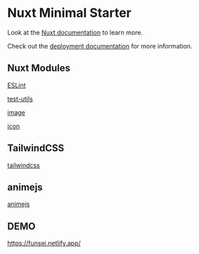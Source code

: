 # Nuxt Minimal Starter

Look at the [Nuxt documentation](https://nuxt.com/docs/getting-started/introduction) to learn more.

Check out the [deployment documentation](https://nuxt.com/docs/getting-started/deployment) for more information.

## Nuxt Modules

[ESLint](https://nuxt.com/modules/eslint)

[test-utils](https://nuxt.com/modules/test-utils)

[image](https://nuxt.com/modules/image)

[icon](https://nuxt.com/modules/icon)

## TailwindCSS

[tailwindcss](https://tailwindcss.com/docs)

## animejs

[animejs](https://animejs.com/documentation/)

## DEMO

https://funsei.netlify.app/
